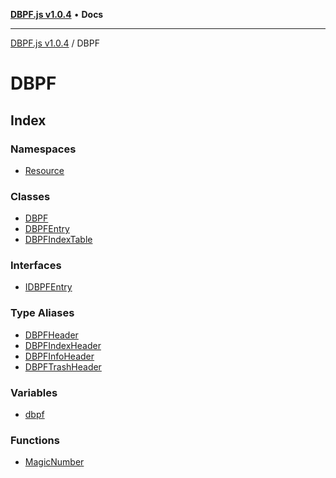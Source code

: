[**DBPF.js v1.0.4**](../README.md) • **Docs**

***

[DBPF.js v1.0.4](../README.md) / DBPF

# DBPF

## Index

### Namespaces

- [Resource](namespaces/Resource/README.md)

### Classes

- [DBPF](classes/DBPF.md)
- [DBPFEntry](classes/DBPFEntry.md)
- [DBPFIndexTable](classes/DBPFIndexTable.md)

### Interfaces

- [IDBPFEntry](interfaces/IDBPFEntry.md)

### Type Aliases

- [DBPFHeader](type-aliases/DBPFHeader.md)
- [DBPFIndexHeader](type-aliases/DBPFIndexHeader.md)
- [DBPFInfoHeader](type-aliases/DBPFInfoHeader.md)
- [DBPFTrashHeader](type-aliases/DBPFTrashHeader.md)

### Variables

- [dbpf](variables/dbpf.md)

### Functions

- [MagicNumber](functions/MagicNumber.md)
